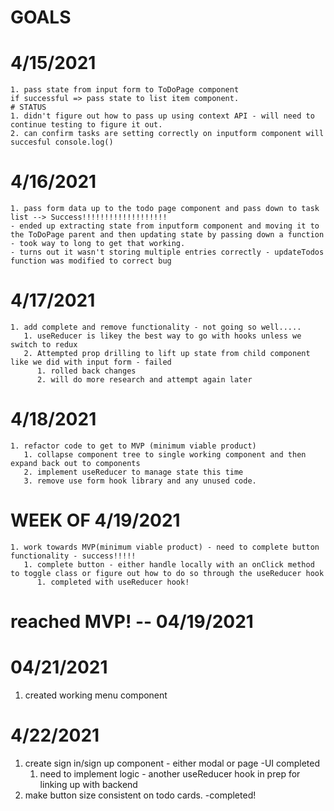 # GOALS
# 4/15/2021
    1. pass state from input form to ToDoPage component
    if successful => pass state to list item component. 
    # STATUS
    1. didn't figure out how to pass up using context API - will need to continue testing to figure it out.
    2. can confirm tasks are setting correctly on inputform component will succesful console.log()
# 4/16/2021
    1. pass form data up to the todo page component and pass down to task list --> Success!!!!!!!!!!!!!!!!!!!
    - ended up extracting state from inputform component and moving it to the ToDoPage parent and then updating state by passing down a function - took way to long to get that working.
    - turns out it wasn't storing multiple entries correctly - updateTodos function was modified to correct bug
# 4/17/2021
    1. add complete and remove functionality - not going so well.....
       1. useReducer is likey the best way to go with hooks unless we switch to redux
       2. Attempted prop drilling to lift up state from child component like we did with input form - failed
          1. rolled back changes
          2. will do more research and attempt again later
# 4/18/2021
    1. refactor code to get to MVP (minimum viable product)
       1. collapse component tree to single working component and then expand back out to components 
       2. implement useReducer to manage state this time
       3. remove use form hook library and any unused code.
# WEEK OF 4/19/2021
    1. work towards MVP(minimum viable product) - need to complete button functionality - success!!!!!
       1. complete button - either handle locally with an onClick method to toggle class or figure out how to do so through the useReducer hook
          1. completed with useReducer hook!
# reached MVP! -- 04/19/2021
# 04/21/2021
   1. created working menu component
# 4/22/2021
   1. create sign in/sign up component - either modal or page -UI completed
      1. need to implement logic - another useReducer hook in prep for linking up with backend
   2. make button size consistent on todo cards. -completed!